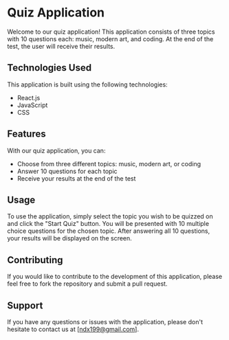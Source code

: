 # Quiz Application

Welcome to our quiz application! This application consists of three topics with 10 questions each: music, modern art, and coding. At the end of the test, the user will receive their results.

## Technologies Used

This application is built using the following technologies:

- React.js
- JavaScript
- CSS

## Features

With our quiz application, you can:

- Choose from three different topics: music, modern art, or coding
- Answer 10 questions for each topic
- Receive your results at the end of the test

## Usage

To use the application, simply select the topic you wish to be quizzed on and click the "Start Quiz" button. You will be presented with 10 multiple choice questions for the chosen topic. After answering all 10 questions, your results will be displayed on the screen.

## Contributing

If you would like to contribute to the development of this application, please feel free to fork the repository and submit a pull request.

## Support

If you have any questions or issues with the application, please don't hesitate to contact us at [ndx199@gmail.com].


